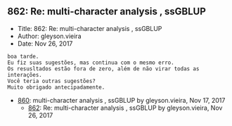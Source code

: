 ## 862: Re: multi-character analysis , ssGBLUP

- Title: 862: Re: multi-character analysis , ssGBLUP
- Author: gleyson.vieira
- Date: Nov 26, 2017
```
boa tarde.
Eu fiz suas sugestões, mas continua com o mesmo erro.
Os resusltados estão fora de zero, além de não virar todas as interações.
Você teria outras sugestões?
Muito obrigado antecipadamente.
```

- [860](0860.md): multi-character analysis , ssGBLUP by gleyson.vieira, Nov 17, 2017
    - [862](0862.md): Re: multi-character analysis , ssGBLUP by gleyson.vieira, Nov 26, 2017

